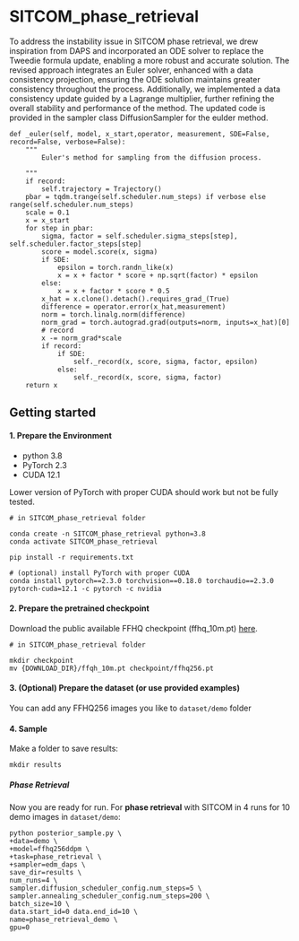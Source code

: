 # SITCOM_phase_retrieval
To address the instability issue in SITCOM phase retrieval, we drew inspiration from DAPS and incorporated an ODE solver to replace the Tweedie formula update, enabling a more robust and accurate solution. The revised approach integrates an Euler solver, enhanced with a data consistency projection, ensuring the ODE solution maintains greater consistency throughout the process. Additionally, we implemented a data consistency update guided by a Lagrange multiplier, further refining the overall stability and performance of the method. The updated code is provided in the sampler class DiffusionSampler for the eulder method.

    def _euler(self, model, x_start,operator, measurement, SDE=False, record=False, verbose=False):
        """
            Euler's method for sampling from the diffusion process.
            
        """
        if record:
            self.trajectory = Trajectory()
        pbar = tqdm.trange(self.scheduler.num_steps) if verbose else range(self.scheduler.num_steps)
        scale = 0.1
        x = x_start
        for step in pbar:
            sigma, factor = self.scheduler.sigma_steps[step], self.scheduler.factor_steps[step]
            score = model.score(x, sigma)
            if SDE:
                epsilon = torch.randn_like(x)
                x = x + factor * score + np.sqrt(factor) * epsilon
            else:
                x = x + factor * score * 0.5
            x_hat = x.clone().detach().requires_grad_(True)
            difference = operator.error(x_hat,measurement)
            norm = torch.linalg.norm(difference)
            norm_grad = torch.autograd.grad(outputs=norm, inputs=x_hat)[0]
            # record
            x -= norm_grad*scale
            if record:
                if SDE:
                    self._record(x, score, sigma, factor, epsilon)
                else:
                    self._record(x, score, sigma, factor)
        return x
## Getting started

#### 1. Prepare the Environment

- python 3.8
- PyTorch 2.3
- CUDA 12.1

Lower version of PyTorch with proper CUDA should work but not be fully tested.

```
# in SITCOM_phase_retrieval folder

conda create -n SITCOM_phase_retrieval python=3.8
conda activate SITCOM_phase_retrieval

pip install -r requirements.txt

# (optional) install PyTorch with proper CUDA
conda install pytorch==2.3.0 torchvision==0.18.0 torchaudio==2.3.0 pytorch-cuda=12.1 -c pytorch -c nvidia
```

#### 2. Prepare the pretrained checkpoint

Download the public available FFHQ checkpoint (ffhq_10m.pt) [here](https://drive.google.com/drive/folders/1jElnRoFv7b31fG0v6pTSQkelbSX3xGZh).

```
# in SITCOM_phase_retrieval folder

mkdir checkpoint
mv {DOWNLOAD_DIR}/ffqh_10m.pt checkpoint/ffhq256.pt
```



#### 3.  (Optional) Prepare the dataset (or use provided examples)

You can add any FFHQ256 images you like to `dataset/demo` folder



#### 4. Sample

Make a folder to save results:

```
mkdir results
```

##### Phase Retrieval

Now you are ready for run. For **phase retrieval** with SITCOM in 4 runs for $10$ demo images in `dataset/demo`:

```
python posterior_sample.py \
+data=demo \
+model=ffhq256ddpm \
+task=phase_retrieval \
+sampler=edm_daps \
save_dir=results \
num_runs=4 \
sampler.diffusion_scheduler_config.num_steps=5 \
sampler.annealing_scheduler_config.num_steps=200 \
batch_size=10 \
data.start_id=0 data.end_id=10 \
name=phase_retrieval_demo \
gpu=0
```


